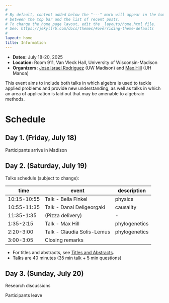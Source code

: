 ```yaml
---
#
# By default, content added below the "---" mark will appear in the home page
# between the top bar and the list of recent posts.
# To change the home page layout, edit the _layouts/home.html file.
# See: https://jekyllrb.com/docs/themes/#overriding-theme-defaults
#
layout: home
title: Information
---
```


- **Dates:** July 18-20, 2025
- **Location:** Room 911, Van Vleck Hall, University of Wisconsin-Madison
- **Organizers:** [Jose Israel Rodriguez](https://sites.google.com/wisc.edu/jose/home)  (UW Madison) and [Max Hill](https://sites.google.com/view/max-hill/)  (UH Manoa)

This event aims to include both talks in which algebra is used to tackle applied problems and provide new understanding, as well as talks in which an area of application is laid out that may be amenable to algebraic methods. 

# Schedule

## Day 1. (Friday, July 18)

Participants arrive in Madison

## Day 2. (Saturday, July 19)

Talks schedule (subject to change):
  
 time        | event                      | description 
-------------|----------------------------|-------------
 10:15-10:55 | Talk - Bella Finkel        |      physics       
 10:55-11:35 | Talk - Danai Deligeorgaki  |      causality      
 11:35-1:35| (Pizza delivery)           |      -      
 1:35-2:15  | Talk - Max Hill                  |      phylogenetics
 2:20-3:00   | Talk - Claudia Solis-Lemus |      phylogenetics   
 3:00-3:05 | Closing remarks | 
 

- For titles and abstracts, see [Titles and Abstracts](./titles-and-abstracts.md).
- Talks are 40 minutes (35 min talk + 5 min questions)

## Day 3. (Sunday, July 20)

Research discussions

Participants leave
